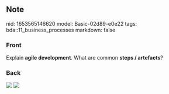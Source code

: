 ## Note
nid: 1653565146620
model: Basic-02d89-e0e22
tags: bda::11_business_processes
markdown: false

### Front
Explain <b>agile development</b>. What are common <b>steps /
artefacts</b>?

### Back
<img src="paste-83fd32acfe091b6696165a1dcb97805e67086d79.jpg">
<img src="paste-bae637956918def9646c5a108e457d2c4be1e45e.jpg">
